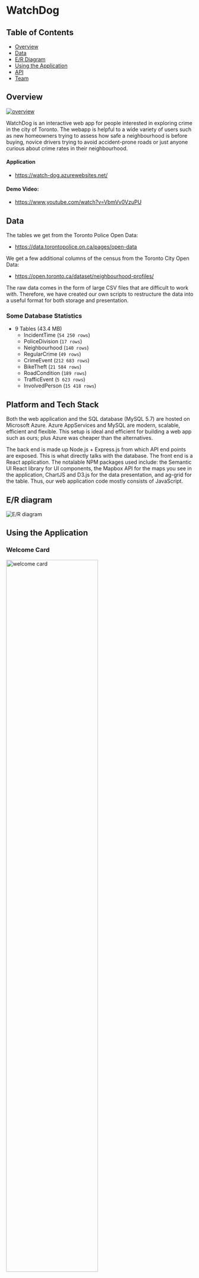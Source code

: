 # WatchDog

## Table of Contents
- [Overview](#overview)
- [Data](#data)
- [E/R Diagram](#er-diagram)
- [Using the Application](#using-the-application)
- [API](#api)
- [Team](#team)

## Overview

[![overview](overview.gif)](https://www.youtube.com/watch?v=VbmVv0VzuPU)

WatchDog is an interactive web app for people interested in exploring crime in the city of Toronto. The webapp is helpful to a wide variety of users such as new homeowners trying to assess how safe a neighbourhood is before buying, novice drivers trying to avoid accident-prone roads or just anyone curious about crime rates in their neighbourhood.

#### Application
- https://watch-dog.azurewebsites.net/

#### Demo Video:
- https://www.youtube.com/watch?v=VbmVv0VzuPU

## Data

The tables we get from the Toronto Police Open Data:
- https://data.torontopolice.on.ca/pages/open-data

We get a few additional columns of the census from the Toronto City Open Data:
- https://open.toronto.ca/dataset/neighbourhood-profiles/

The raw data comes in the form of large CSV files that are difficult to work with. Therefore, we have created our own scripts to restructure the data into a useful format for both storage and presentation.

### Some Database Statistics
- 9 Tables (43.4 MB)
  - IncidentTime (`54 250 rows`)
  - PoliceDivision (`17 rows`)
  - Neighbourhood (`140 rows`)
  - RegularCrime (`49 rows`)
  - CrimeEvent (`212 683 rows`)
  - BikeTheft (`21 584 rows`)
  - RoadCondition (`189 rows`)
  - TrafficEvent (`5 623 rows`)  
  - InvolvedPerson (`15 418 rows`)  

## Platform and Tech Stack

Both the web application and the SQL database (MySQL 5.7) are hosted on Microsoft Azure. Azure AppServices and MySQL are modern, scalable, efficient and flexible. This setup is ideal and efficient for building a web app such as ours; plus Azure was cheaper than the alternatives.

The back end is made up Node.js + Express.js from which API end points are exposed. This is what directly talks with the database. The front end is a React application. The notalable NPM packages used include: the Semantic UI React library for UI components, the Mapbox API for the maps you see in the application, ChartJS and D3.js for the data presentation, and ag-grid for the table. Thus, our web application code mostly consists of JavaScript.

## E/R diagram
![E/R diagram](ER_Diagram.png)

## Using the Application

### Welcome Card
<img alt="welcome card" src="screenshots/welcome_card.png" width="70%">

### Starter Question
![starter question](screenshots/starter_question.gif)

* Located at very top of the application.
* It filters the information in the cards below by crime type (regular crimes, bike thefts and traffic accidents).
* For crimes we have filters for the major crime indicator (MCI), date (year or month) and location (citywide, neighbourhood and police division).
* By default, it is set to show all crimes citywide (Toronto) that happened in 2019.
* Click OK and the new search will update the cards below.

### Data Cards
*  All queries have similar cards with different data.

#### Table Card
![table card](screenshots/table_card.gif)

   * Located right below the Starter Question.
   * Contains the raw data from the query.
   * Paginated and filterable.

#### Heat Map Card
![heatmap card](screenshots/heatmap_card.gif)

   * Located right below the Table Card.
   * Shows the amount of crimes per time period.
   * Interact to refine the time range.

#### Summary Card
<p float="left">
    <img alt="summary card crimes" src="screenshots/summary_card_crimes.png" width="270">
    <img alt="summary card bike thefts"  src="screenshots/summary_card_bike_thefts.gif" width="270">
    <img alt="summary card traffic accidents"  src="screenshots/summary_card_traffic_accidents.gif" width="270">
</p>

   * Crimes: shows the number of crimes per major crime indicator.
   * Bike Thefts: shows the number of bike thefts per bike type
   * Traffic Accidents: shows the number of traffic accidents per type of the person involved person

#### Cluster Map Card
![cluster map card](screenshots/cluster_map_card.gif)

   * Shows each individual event location.
   * We can zoom in on the cluster to break it up and see individual locations.

#### Line Chart Card
![line card](screenshots/line_card.png)

   * Shows the number of event per month if our date type is set to year, or day if our date type is set to month.

#### Horizontal Bar Chart
![horizontal bar card](screenshots/horizontal_bar_card.png)
   * Same data as summary

#### Doughnut Chart
![doughnut card](screenshots/doughnut_card.png)
   * Same data as summary
   * Traffic Accidents:
        * shows the number of traffic accidents per road classification
        * shows the number of traffic accidents per road surface condition

#### Pie Chart
![pie card](screenshots/pie_card.png)
   * Crimes: shows the number of crimes per premise type
   * Bike Thefts: shows the number of bike thefts per bike status
   * Traffic Accidents: shows the number of traffic accidents per road visibility

### Police Division Map
![police division card](screenshots/police_division_card.gif)
   * Located below everything mentioned above.
   * Shows the amount of crimes per police division and where the police divisions are located.
   * Provide an address and the application will output the closest police division.

### Report Crime
![report crime form](screenshots/report_crime.gif)
   * Located at the bottom right of the application.
   * Fill this out to report a crime and update the database.

### Batman Mode
<p float="left">
    <img alt="batman mode year" src="screenshots/batman_mode_year.gif" width="410">
    <img alt="batman mode month"  src="screenshots/batman_mode_month.gif" width="410">
</p>

   * The button to activate it is located at the top right of the application.
   * A game that tests how well the user know the city of Toronto and its crime.
   * Once activated, the user has to guess the total number of crimes that occurred and the crimes per month/day for the selected query.
   * Then at the end, users can see their score for guessing both the data.
   * This is a fun way for users to explore the data and challenge their friends.

### Predefined Queries
![predefined queries](screenshots/predefined_queries.gif)

   * Located at the same spot as the Starter Question.
   * An alternative to the Starter Question if the user is not sure what they are looking for.
   * Select the toggle to the left of the Starter Sentence to switch to Predefined Queries.
   * Currently we have 21 queries, but more can be added quite easily.

### Some Sample Queries

#### What are the 3 most commonly stolen bike types?
<img src="screenshots/pre_1.png" width="70%">

#### At what hour do most crimes occur?
<img src="screenshots/pre_2.png" width="70%">

#### Which neighbourhood has the most number of traffic accidents?
<img src="screenshots/pre_3.png" width="70%">

#### What is the average cost of bikes stolen?
<img src="screenshots/pre_4.png" width="70%">

#### Is there a correlation between neighbourhood employment and crime?
<img src="screenshots/pre_5.png" width="70%">

#### Is there a correlation between neighbourhood education and crime?
<img src="screenshots/pre_6.png" width="70%">

#### What is the most common driver action taken in traffic accidents?
<img src="screenshots/pre_7.png" width="70%">

#### Which road traffic control types have the most accidents?
<img src="screenshots/pre_8.png" width="70%">

## API

### GET Requests

### General

- List of neighbourhoods
  - `/neighbourhoods/`
- List of Police Divisions
  - `/police-divisions/`
- List of crime indicators
  - `/regular-crimes/`

Can filter the following by date, neighbourhood, and/or police division

### Crimes

Can also filter all of these by MCI

- List of crime events
  - `/crime-events/table/`
- Summary of number of crime events per MCI
  - `/crime-events/summary/MCI`
- Summary of number of crime events per premise type
  - `/crime-events/summary/premise`
- List of crime locations (lat and long)
  - `/crime-events/map/`
- Summary of number of crime events by police division
  - `/crime-events/summary/police-division`
- Summary of crime events per month (if year supplied as timeType) or per day (if month supplied as timeType)
  - `/crime-events/summary/time`
- Summary of crime events per date (month, day, and hour)
  - `/crime-events/heatmap/year`

### Bike Thefts

- List of bike thefts
  - `/crime-events/bike-thefts/table/`
- Summary of number of bike thefts per bike type (can filter by bike type)
  - `/crime-events/bike-thefts/summary/type`
- Summary of number of bike thefts per bike status (can filter by bike status)
  - `/crime-events/bike-thefts/summary/status`
- List of bike theft locations (lat and long)
  - `/crime-events/bike-thefts/map/`
- Summary of number of bike thefts by police division
  - `/crime-events/bike-thefts/summary/police-division`
- Summary of bike thefts per month (if year supplied as timeType) or per day (if month supplied as timeType)
  - `/crime-events/bike-thefts/summary/time`
- Summary of bike thefts per date (month, day, and hour)
  - `/crime-events/bike-thefts/heatmap/year`

### Traffic Accidents

- List of traffic accidents
  - `/traffic-events/table/`
- Summary of number of traffic accidents per RoadCondition column (classification, visibility, surface_condition)
  - `/traffic-events/summary/road/:cat`
- Summary of number of traffic accidents per InvolvedPerson involvement_type
  - `/traffic-events/summary/type`
- List of traffic accidents locations (lat and long)
  - `/traffic-events/map/`
- Summary of number of traffic accidents by police division
  - `/traffic-events/summary/police-division`
- Summary of traffic accidents per month (if year supplied as timeType) or per day (if month supplied as timeType)
  - `/traffic-events/summary/time`
- Summary of traffic accidents per date (month, day, and hour)
  - `/traffic-events/heatmap/year`

### Predefined Question

- Predefined question & answer queries (see `questions.js`)
  - `/question/:questionNum`

### POST Requests

- Report a crime
  - Expects a JSON object with each column of CrimeEvent and, the columns for IncidentTime
  - `/report-crime/`


# Team
WatchDog was created by [Dhvani](https://github.com/Dhvani35729), [Vikram](https://github.com/vikramsubramanian), [Lukman](https://github.com/LukmanMohamed), [Abdullah](https://github.com/Abdullah2Cool), and [Chandana](https://github.com/chandana-sathish) for the CS 348 course at UWaterloo.
